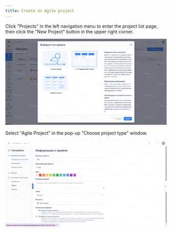```yaml
---
title: Create an Agile project
---
```


Click "Projects" in the left navigation menu to enter the project list page, then click the "New Project" button in the upper right corner.

![Image Description](../docs/assets/image558.png)

Select "Agile Project" in the pop-up "Choose project type" window.

![Image Description](../docs/assets/image559.png)